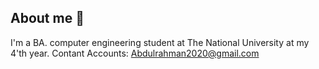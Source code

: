 ## About me 👋


I'm a BA. computer engineering student at The National University at my 4'th year.
Contant Accounts: Abdulrahman2020@gmail.com

